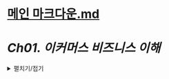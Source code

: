 # [메인 마크다운.md](README.md)

# *Ch01. 이커머스 비즈니스 이해*
<details>
<summary>펼치기/접기</summary>

## 01. 이커머스 비즈니스 타입 및 환경

<details>
<summary>펼치기/접기</summary>

### E-commerce란?

commerce는 상거래라는 뜻으로, E-commerce는 전자상거래를 뜻한다.  
과거의 시장 개념이 온라인 상점으로 옮겨졌다고 쉽게 생각하면 된다.  
과거에는 발로 걸어서 시장을 가거나 차를 타고 시장을 가는 등 실제 대면을 통해 상거래를 진행했다면 현재는 모바일기기 혹은 패드 랩탑 pc 등을 통해 온라인으로 시장 상거래 처럼 거래한다.

### Skateholder: 이해관계자
어떤 조직이나 프로젝트에서 이익이나 영향을 받는 사람들 또는 단체를 의미한다.  
해당 프로젝트나 조직의 활동에 직접적으로 혹은 간접적으로 영향을 미치거나 영향을 받는 모든 주체를 포함한다.

E-commerece 의 이해관계자는 아래와 같이 정의할 수 있다.
- 판매자(Seller, 사업자 or 개인)
- 구매자(Buyer, 소비자 or 사업자)
- `Platform 사업자` (OpenMarket: Naver, Coupang, VericalMarket:무신사)  
  \+ 제품이나 서비스를 만드는 사람

이들은 전자상거래 생태계에서 서로 밀접하게 연결되어 있으며, 각자의 역할을 통해 거래가 성사되고, 시장이 원활하게 운영될 수 있다. 
### E-commere Business Type

#### Brand Store - ex) Ni*e

실제 프로덕트를 만들고(물론 외주 가능) 브랜드를 만들어 자신들의 공식 홈페이지 웹사이트를 제작하여 고객들이 온라인에서 쉽게 구매할 수 있도록 만드는 역할이다.  
이 사람들의 주 관점은 자사 제품에 대해 어떻게 잘 판매 할 것인지가 주 목적이다.
자신들의 제품을 잘 판매하기 위한 도구로서 온라인 마켓을 이용한다고 볼 수 있다.
그렇기에 상품의 세세한 내용이나 정확한 설명, 소재 등이 명확하게 표현되어 있는 경우가 많다.

#### Open Market- ex) Cou*ang, Na*er

예를 들어 장난감 을 검색했을 때  출력되고 여러 사업자들이 판매하는 장난감에 대한 물건 리스트가 수십 수백 수천개 검색된다.  
이러한 비즈니스 타입을 `오픈 마켓` 이라고 부른다.  
Producer(공급자)가 따로 있고 Seller들이 구매하여 Open Market에 올리는 경우와 Producer가 직접 올리는 두가지 경우가 있다.  
이러한 플랫폼 사업자들의 주관점은 마켓을 얼마나 어떻게 활성화 시킬 수 있을까 라는 고민이 주된 주관점이다.  
좀더 많은 Seller(상인) 들이 모여야 물건의 수가 풍부해지고, 구매자들이 소비할 컨텐츠들이 점점 많아지면서 마켓이 점점 커지고 그로 인해 플랫폼 사업자가 얻는 중간 마진 등이 올라갈 수 있기 때문이다.

### Brand Store Type과 차이점

1. 상품의 개수와 다양성이 많다.  
   상품의 수가 굉장히 많다.  
   예시로 들었던 Ni*e는 해당 브랜드에서 만든 상품이 대부분 이다.  
   하지만 오픈마켓의 경우 사업자가 늘수록 계속 상품이 늘어나고, 가격, 스타일 등 상품 카테고리의 다양성이 굉장히 많아진다
2. 판매자 관리  
   편한 환경을 제공함으로 써 마켓의 이점을 충분히 어필하여 판매자를 모으는것이 중요하다.
3. 정보 통제의 어려움  
   굉장히 많은 사업자들이 존재하기 때문에 그들이 관리하는 데이터 체계와 플랫폼에서 관리하는 정보 체계가 다를수 밖에 없으므로 이러한 것들을 하나로 모아 통합하여 관리해야 한다.
</details>

## 02. 이커머스 데이터, 트래픽 특징 1
<details>
<summary>펼치기/접기</summary>

### E-commerce data (platform biz)

1. #### 상품의 갯수多
   같은 상품이라도 판매자에 따라 노출하고자 하는 정보가 다르기 때문에 각 별도로 존재한다.  
   예를들어 커클랜드 골프공을 검색한다고 가정한다.  
   실제 같은 제품임에도 직접 사진을 찍은 사진이 담긴 상품 정보와, 공식 홈페이지에서 촬영한 상품 정보의 사진이 각각 다르다.  
   분명 같은 상품임에도 불구하고 노출되는 제품의 디테일, 사진, 설명, 사업자 정보 등 컨텐츠 내용이 다르다.  
   따라서 같은 상품이라 할지라도 제품별로 노출하고자 하는 컨텐츠가 다르다.  
   이러한 데이터가 중복된 데이터지만 따로 관리해야 하므로 데이터가 굉장히 많아진다.
2. #### 상품의 다양성多
   데이터의  Cataloging, Categorazing이 중요하다.  
   예를들어 남성패딩을 검색한다고 가정한다.  
   만원짜리 부터 천만원 까지 가격 레인지가 큰 상품의 리스트들이 조회된다.  
   물론 각각의 상품들이 가지고있는 기능, 소재, 스타일들이 각 제품별로 서로 다르지만 항상 명확한 같은 스타일이 나오는 것이 아니기 때문에 데이터들이 굉장히 많아진다.  
   상품의 레인지가 크다는 것은 만원과 천만원 사이의 수 많은 상품들이 있다는 것이고,  이런것들을 어떻게 Cataloging하느냐, Categorazing하느냐 등  
   데이터 관리에 있어 중요한 점이다 라고 할 수 있다.
3. #### 데이터 통제의 어려움 존재
   일관된 상품의 정보를 요구하거나 Generation(생성) 해야한다
    - Stock Keeping Unit  
      우리가 흔히 볼 수 있는 바코드로 실제 재고 관리를 위한 데이터를 담은 코드이다.
    - SerialNumber  
      전자제품을 구매할때 제품의 고유의 번호로 사용된다.  
      전자 제품 하나하나의 고유번호가 관리되지 않는다면 실제 판매자가 어떤 상품을 보냈는지, 같은 상품인지 다른상품인지 유무를 통제하기 위해 수 많은 데이터들을 만들어 놔야 한다.
4. #### 판매자의 정보 관리, 지표화
   Policy, Margin, Quantity, Quality  
   여러가지 판매자 들에게 적용되는 정책이라 던지 판매자들 별 마진 혹은 판매할 수 있는 수량이 정해져 있는 경우가 많다.  
   판매자가 판매하는 제품의 품질이 너무 떨어지거나 가품 여부 등을 관리해야 한다.  
   물론 비즈니스적인 문제일 수 있지만 실제 데이터로도 판별 가능한 것들이 굉장히 많다.
5. #### 즉각적
   검색을 위한 keyword 완성, 검색한 keyword를 대상으로 추천, 연관 데이터들 반환  
   예를들어 남성 이라고 입력했을 때 남성에 대해 과거 입력했던 데이터 목록들과, 남성 키워드에 대한 연관 추천 검색 목록들이 즉각적으로 나오게 된다.  
   또, 검색어에 대한 결과로 상품 목록이 나오게 된다면 동일한 키워드의 여러 종류의 상품목록들과 해당 상품과 연관성이 있는 제품들을 추천 목록으로  나오게 된다.  
   ex) `골프공` 검색 =  골프공 A, 골프공 B, 골프공 세트, 골프장갑 등  
   하나의 클릭에 의해 여러 정보를 빠르게 조회해 사용자들 에게 노출 시키는 즉각적인 역할을 한다.
6. #### 이력 데이터多
   판매, 가입, 탈퇴, 배송 등의 이력 데이터들이 매우 많기 때문에 각각의 이력 데이터들 잘 관리 하고 데이터들 활용하는 것이 비즈니스에 어떤 도움이 될 지 고민하는 것.
7. #### 파레토 vs 롱테일
   경쟁력 있는 20%가 80%의 수익을 가져오는가?  
   그렇지 않다. 작은 수요에도 적극적으로 대응할 수 있는 e-commerce에서는 롱테일 법칙이 적용된다.  
   여기서 말하는 적극적인 대응이란?  
   검색, 추천 등에 있어서 사용자의 이력과 알고리즘, 학습 이용
    1. `파레토`  
       경쟁력 있는 20%의 제품이 80% 수익을 가져온다는 법칙  
       과거 오프라인 환경에서는 매대라는 것이 한정되어 있었기 때문에 파레토 법칙이 적용되는 듯 했음.
    2. `롱테일`  
       굉장히 많은 상품이 적당량, 어느 정도의 판매량을 유지하면서 수익을 견인한다는 법칙  
       롱테일법칙이 적용되면 적극적인 대응들이 필요하다.  
       예를들어 골프공을 사는 사람들이 얼마 되지 않겠지만, 사용자들이 검색했던 히스토리 혹은 이것을 검색하면 인사이트, 마이닝을 통해 이런것들을 검색 하더라 등의 데이터들을 활용하여 사용자들에게 적절한 데이터를 노출 함으로써 수익을 가져오는 원리
8. #### 동일 데이터를 다른 용도로 사용
   같은 데이터임에도 용도에 따라 저장소나 저장방식을 다르게 가져가는 경우가 많다.  
   이는 데이터의 중복도 많다는 의미
    - RDB (Oracle, MySQL) (일반 적인 strucure 데이터 저장소)
    - Redis (상품 가격 등)
    - ElasticSearch (상품 정보 등)
    - MongoDB (상품 세부 정보 등)

   각자 다른 방식으로 사용이 가능하며, 한 서비스가 아닌 여러 서비스에서 활용됨으로써, 많은 데이터가 중복된다.  
   이와같이 용도에 따라 저장방식을 다르게 가져가고, 이러한 데이터 이동이 많아짐으로써 카프카라는 툴을 통해 데이터를 이동 시키거나 바로 수급받거나 한다.

9. #### 데이터 이동多
   위와 같은 이유로 데이터의 이동이 많으므로 저장된 데이터에 쉽게 접근하고 편리하게 이동시킬 수 있어야 한다.
10. #### 수익 개선
    이동이 많은 데이터들과, 많이 쌓이는 데이터들을 통해 수익을 개선할 수 있어야 한다.
</details>

## 03. 이커머스 데이터, 트래픽 특징 2
<details>
<summary>펼치기/접기</summary>

### E-commerce Traffic (platform biz)

1. #### Promotion
   어떤 플랫폼이던, 마켓 활성화를 위해 기간을 정해 프로모션을 진행한다.  
   (카테고리별, 기간별, 설, 추석, 명절, 블랙프라이데이, 전자제품 등)  
   프로모션의 규모가 클 수록 Traffic에 peak가 발생되며, 이로 인해 서비스 관련 자원들이 유연하게 확장될 수 있어야 한다.  
   (평소 트랜드가 stable하다가도 traffic이 굉장히 많아진다는 것은 사람들이 관심을 보이는 것이다.  
   아마존이 왜 클라우드 사업을 하게 되었는지 보면 알 수 있다.  
   여러 프로모션으로 인해 자사 자원들이 많이 늘고 줄어드는데, 줄었을 때는 프로모션을 하더라도 피크 기간에 잘 대응해서 서비스를 원할하게 운영할 수 있지만 프로모션을 하지 않는 기간에는 트랜드가 굉장히 stable한 상태이기 때문에 자원이 낭비가 되고, 어떻게 활용할 까 고민을 하다가 플랫폼 사업을 하게 된 것이다.)  
   프로모션은 기간을 기준으로 `Daily(특정시간)`, `Weekly(특졍요일)`, `Monthly(특정일)`, `Yearly(특정기간, 주로 소비진작이 많은 시기 = 연말, 연시, 가족의 달, 명절 전 후)` 진행되며, 상품군이나 Seller 기준으로 진행되기도 한다.
2. #### 새벽시간 Traffic 감소
   대부분이 24/7 으로 운영되지만 트래픽이 적은 구간은 반드시 존재한다.  
   이 때 다양한 점검활동(PM)이 진행되기도 한다.  
   (문제에 대한 PM, 버전업, 업데이트 등)  
   플랫폼이 전 세계에 있다면 다르겠으나 아무래도 주로 사용하는 국가가 있을 것이다.  
   (네이버의 경우 우리나라에서 사용함.)  
   보통 새벽 2시~6시 사이에 물건을 사는 사람이 많지 않다.
3. #### 외부, 내부 Traffic Handling
   네이버에서 기저귀 라고 검색하게 되면 다양한 사이트에서 나오는 가격들이 순서대로 나온다.  
   이는 해당 플랫폼에서 운영하는 api에서 호출함으로써 해당 데이터들을 가져오게 된다.  
   예를들어 __기저귀를 검색하기 위해 키워드를 보내주면 해당 플랫폼이 가지고 있는 제품들 중 가격이 가장 저렴한 제품을 반환 해 준다.  
   (가격 뿐만 아니라 실제 접속 가능한 주소 정보도 포함된다.)  
   inbound 되는 주소지가 내부인지 외부인지에 따라 제어방향이 다르고, 수준이 다르다.  
   (네이버에서 초당 100만 건씩 호출한다고 가정한다면, 그것들을 다 받아줄 수는 없다.)  
   이에 따라 cdn, network구조, security, service circuit breaker 등의 구현방법이 다르다.

### 특징

BigData, **`Log`**(여러 이력데이터를 확인), Catalog, Governance(제어), Longtail,  **`Varidation`**(Query Defined 변형 재각인-사용), **`Immediacy`**(즉각성-검색추천),
**`Duplication`**(중복), Scalabilty(늘어남), **`Optimization`**(최적화), Control(제어), Policy(정책)

### 프로젝트

- #### LOG
  상품 데이터와 이력 데이터 이용
- #### Immediacy, Duplication
  데이터 이용을 위해 Kafka 사용 - 즉각적 대응  
  예를들어 웹사이트의 로그를 확인하여 해당 데이터를 끌어와 서비스에서 그에 맞는 리턴값을 다시 던져주는 등의 역할
- #### Variation
  Request Defined 된 구조를 가진 Redis 사용  
  예를들어 사용자들은 상품 전체 정보를 원하지 않고 가격만 원하기 때문에 상품 고유번호와 가격만 가지고있는 캐시를 마련하는 등의 예시가 있다
- #### Immediacy, Duplication
  빠르게 응답할 수 있는 Cache 용도로 Redis 사용
- #### Optimaization
  Service 최적화 목적  
  비즈니스를 이해하려는 목적은 정확한 목적을 설정하고 그에 따른 적절한 품질을 설정할 수 있다.  
  10초 혹은 0.1초 안에 결과 도출 등 적절한 요구사항에 맞춰 그에 맞는 최적화 된 서비스를 설계 하는 것을 말한다.
- #### Policy
  사전에 정의한 품질 수준 내에서 사용자 호출 수행
</details>

## 04. 이커머스 key value 비즈니스
<details>
<summary>펼치기/접기</summary>

### E-commerce Key Value Business

1. #### 이익 = (매출 * 마진) + 광고수익
    - 마진은 상품별로 다르다.  
      더 높은 마진의 제품을 노출하는 것이 좋다.
    - 광고는 노출 횟수 혹은 구매로 연결되는 수준에 따라 매출에 영향을 준다.
2. #### 매출 = 상품 판매
    - 좋은 상품이 많고 잘 노출되어야 판매량이 늘어난다.
      이 말은 곧 양질의 Seller가 많은 Platform이 시장 우위를 점하기 좋다.
    - 좋은 상품도 결국 결제를 편하게 할 수 있어야 한다.
    - 좋은 프로모션이나 멤버쉽은 매출을 견인한다.

### 중요한 서비스란?

- #### 검색 : 연관검색, 추천검색, AI검색
  플랫폼에서 메인에 노출되는 상품을 구매하는 경우는 그리 많지 않다.  
  물론 굉장히 좋은 상품이면 살 수도 있겠으나, 이용자가 필요한 것들을 검색할 때 정확하고 빠르게 노출되는것이 중요하다.
- #### 광고 : 연관광고, 추천광고
  일반적인 서킷브레이크로 빈 영역을 보여줄 수 없기 때문에 디폴트(광고 수익을 보장할 수 없는 제품) 화면이 나오도록 구성되어 있다.  
  광고 서비스가 내려가면 광고 수익이 떨어지게 된다.  
  이러한 요소들은 KPI(핵심 성과 지표)에 중요한 부분이기 때문에 광고 서비스도 굉장히 사용성 좋게 유지되어야 한다.
- #### 결제 : 보안, 신속성, 편의성
  결제란 굉장히 많은 개인정보 들이 들어가므로 보안이 중요하다.  
  또한 결제 절차가 너무 길면 불편하기 때문에 신속성도 중요하다.  
  지문 인식 등을 통한 편의성도 고려하면 좋다.  
  실제 각 나라별 여러 정책들 수준을 맞추기 어렵거나 번거로워 다른 사업도 지연되는 경우가 많기 때문에 사업자를 따로 분리 하는 경우도 굉장히 많다.
</details>

## 05. 이커머스내 구현되는 B/E 서비스 타입
<details>
<summary>펼치기/접기</summary>

### Monolith vs Micro Sevice

기능적인 차이는 없다. 다만 이것들이 하나의 시스템으로 묶여있느냐, 별도의 서비스로 분리
되어있느냐가 가장 큰 차이점으로 볼 수 있다.

- Monolith Architecture  
  결제, 쇼핑카트, 재고 등이 하나의 시스템으로 묶여서 Single Instance 혹은 Multi Instance로 묶여있고, 이러한 것을 하나의 배포 방식으로 한번에 배포한다.
- Micro Sevice Architecture  
  결제, 쇼핑카트, 재고가 각각 따로 존재하고, 혹은 그보다 더 작은 단위로 서비스가 존재하여 각각 따로 배포되어 별도의 라이프사이클을 가져가거나 별도의 언어로 개발될 수 있다는 특징을 가지고 있다

E-commerce Biz에서는 microservice 구조의 서비스가 훨씬 장점이 많다.  
이전에 말한 프로모션의 경우도 서비스의 변경이 많이 일어나는데 만약 Monolith 구조로 시스템이 구성되어있다고 가정한다면 쇼핑카드에서 배송 현황을 같이 보여주기 위해 업데이트를 할 경우 전체의 시스템을 다시 배포해야하는 상황이 온다.  
만약 쇼핑카트가 분리되어있다면 쇼핑카트 관련 서비스만 배포하면 된다.

함께 배포하면서 생기는 편리함 등의 이점도 분명 있다.

- #### 서비스의 잦은 변경으로 인한 배포
  **개별 서비스(모듈)별 적절한 배포전략을 세울 수 있음.(Risk↓)**    
  과거의 경우 매주 회 한달 1회 등 배포날짜를 정해서 정기적으로 배포 하는 경우도 있었는데, 이커머스 뿐만 아닌 여러 비즈니스에서 사용자의 요구사항, 니즈들이 급속도로 변하는 것에 빠르게 대응하는것이 하나의 경쟁력이 되기 때문에 거대한 시스템을 배포하는 것 보다 개별적으로 빠르게 적은 리스크를 가지고 배포하는 것이 훨씬 더 이득이 된다고 할 수 있다.
- #### 기능별 유연한 Scaling
  **트래픽을 많이 받는 서비스에 대해서만 수평적 확장을 통해 사용성을 개선**  
  이전 프로모션 설명에서 트래픽 관련해서 예를 들어본다면, `결제` 관련 트래픽만 높은 현상이 발생할 경우 결제 관련 서비스만 스케일링 하면 된다.  
  그러나 자원을 독립적으로 사용하지 않다보면 전체 인스턴스에 리소스 양을 늘려줘야 하는 상황이 생기고 결국 `결제` 쪽이 자원을 많이 사용하게 된다.  
  그러므로 인해 여러 자원의 비효율성, 낭비 등이 생길 수 있다.  
  microservice 구조로 구성되어 있다면 결제 서비스에 대한 스케일링을 해주면 되기 때문에 훨씬 더 유연하고 자원을 효율적으로 사용할 수 있게 된다.
- #### 신규기능 발생이 잦은 Biz 환경
  **독립성을 갖는 microservice가 유리함.**  
  최근 라이프 커머스, 선물하기 등이 생기고 있다.  
  굉장히 잘 운영되는 서비스 들에서 서로 모방하여 새롭게 런칭하는 서비스들이 많다 보니  
  이러한 환경에서는 언제든지 조금 더 붙힐 수 있고, 때낼 수 있는 환경이 더 좋다고 할 수 있다.
- #### 여러가지 코드를 사용(Java, Python, Ruby, ••• etc)
  요즘 떠오르는 언어로 Python이 있다.  
  결제 서비스가 만약 C#으로 되어있다면 별도의 서비스로 따로 둬야하는 상황이 오는데, 애초에 마이크로서비스 자체는 어떤 코드를 사용하던 상관이 없다.  
  언어 사용이나 프레임워크 사용에서 굉장히 자유롭고, 서로 통신하는 규약 (API 등)만 잘 지킨다면 서비스가 확장되는 부분에도 많이 유연하다.

### 로그인 > 검색 > 비교 > 결제 > 배송

이커머스 내 구현되는 서비스들에 대해 알아본다.  
사용자들이 보통 어떤 물건을 사려고 하면 로그인, 검색, 사려고한 물건이 맞는지 가격, 소재 등을 비교하고, Specific 하게 정해져 있다면 제품을 선택하는 데 크게 어려움이 없겠지만  
예를들어 블루투스 이어폰 하나를 구매하고 싶다면, 굉장히 많은 제품들이 있기 때문에 각 제품들에 대한 설명들을 보게 되고 결제 한 뒤 배송을 받게 된다.  
이러한 서비스 들이 모두 다 하나의 서비스로 되어있는 것이 아니다.
(로그인서비스, 검색서비스 등이 각각 따로 구성된다.)

- #### 로그인
    - 회원 정보 서비스
    - 가입 탈퇴 서비스
    - 로그인 서비스
- #### 검색 서비스
    - 외부 가격 비교 : 외부 서비스에 대한 가격정보 서비스
    - 내부 가격 비교 : 내부 서비스에 대한 가격정보 서비스
- #### 결제/배송 서비스
    - 결제 서비스
    - 배송 서비스
- #### 반품/교환 서비스
- #### 이력 서비스
    - 저장
    - 조회
    - 관리
- #### 분석 서비스
    - 구매 분석(연령대, 성별, 지역, 결재액…)
    - 판매 분석(판매자, 품목, 수량)
    - 프로모션 분석(규모, 기간)
    - 매출 분석(매출, 이익률)
- #### 학습 서비스: `구매 이력`, `패턴 금액`, `segment별 학습`, `개별 학습`
    - 전처리
    - 데이터 이동, 보관
</details>

## 06. 현업 이커머스 개발 담당자 시각의 Redis, Kafka Use case
<details>
<summary>펼치기/접기</summary>

1. ### Redis
   임시 저장 후 필요할 때 빠르게 조회할 수 있도록 한다.
    - **장바구니**: 로그인과 동시에 Caching되거나, 비 로그인 시 임시로 저장되는 정보  
      [기간한정|빠른반환] → 로그아웃 시 소멸, 특정 시간 이후 소멸
    - **temporary User 정보**: 로그인과 동시에 Caching되는 정보  
      [기간한정|빠른반환] → 로그아웃 시 소멸
    - **할인정보**: 특정 기간 * 특정 상품의 할인 정보  
      [기간한정|빠른반환] → 할인기간 종료 후 소멸
    - **쿠폰정보**: User 별, 제품별 할인을 위한 정보  
      [기간한정|빠른반환] → 로그아웃이나 쿠폰행사 종료 시 소멸
    - **배송정보**: 배송현황 제공을 위한 정보  
      [기간한정|빠른반환] → 배송완료 후 n일 후 소멸
    - **토큰정보, 세션정보:** 로그인 시 로그인 상태 유지를 위함  
      [기간한정|빠른반환] → 로그인 후 소멸, 로그아웃 시 소멸
    - **광고**: User별, 상품별 Seller별  
      [기간한정|빠른반환] → 광고계약시점 이후 소멸
    - **채팅정보**: 채팅시 ~ 채팅 종료시 까지  
      [기간한정|빠른반환] → 채팅 종료 시 소멸
    - 그 밖의 Cache
      [기간한정|빠른반환] → 기타 소멸기한이 정해져있을 시 소멸
2. ### Kafka

   여러 데이터(정보)를 전달한다.
   데이터 이동 / 발행 / 구독 등 Listening하게 만들어 Trigger(데이터 적제 등)을 주는 일들이 많이 생긴다.

    - **Page Tracking**: User가 page 어디에 접근하였는지 정보  
      [이동, Trigger] → 페이지 분석
    - **광고 클릭정보**: User가 page에서 광고에 클릭한 정보  
      [이동, Trigger] → 광고 카운팅에 이용
    - **에러정보**: User가 페이지 탐색 중 에러코드 노출된 정보  
      [이동, Trigger] → 이상 탐지
    - **구매정보**: 결제이력 정보  
      [이동, Trigger] → 매출집계
    - **내/외부 api keyword 정보**: keyword 검색된 정보  
      [이동, Trigger] → 키워드 집계
    - **서버 로그정보**  
      [이동, Trigger] → 서버 이상 확인이나 이상탐지 (보안)
    - **장바구니 정보**  
      [이동, Trigger] → 구매절차 간소화
    - **결제정보**  
      [이동, Trigger] → 실제 결제 프로세스

</details>
</details>